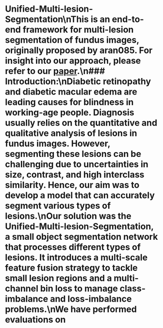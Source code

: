 # Unified-Multi-lesion-Segmentation\nThis is an end-to-end framework for multi-lesion segmentation of fundus images, originally proposed by aran085. For insight into our approach, please refer to our [paper](https://doi.org/10.1016/j.neucom.2019.04.019).\n### Introduction:\nDiabetic retinopathy and diabetic macular edema are leading causes for blindness in working-age people. Diagnosis usually relies on the quantitative and qualitative analysis of lesions in fundus images. However, segmenting these lesions can be challenging due to uncertainties in size, contrast, and high interclass similarity. Hence, our aim was to develop a model that can accurately segment various types of lesions.\nOur solution was the Unified-Multi-lesion-Segmentation, a small object segmentation network that processes different types of lesions. It introduces a multi-scale feature fusion strategy to tackle small lesion regions and a multi-channel bin loss to manage class-imbalance and loss-imbalance problems.\nWe have performed evaluations on 